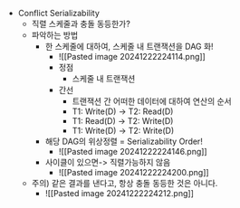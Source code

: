 - Conflict Serializability
    - 직렬 스케줄과 충돌 동등한가?
    - 파악하는 방법
        - 한 스케줄에 대하여, 스케줄 내 트랜잭션을 DAG 화!
	        - ![[Pasted image 20241222224114.png]]
            - 정점
                - 스케줄 내 트랜잭션
            - 간선
                - 트랜잭션 간 어떠한 데이터에 대하여 연산의 순서
                - T1: Write(D) -> T2: Read(D)
                - T1: Read(D) -> T2: Write(D)
                - T1: Write(D) -> T2: Write(D)
        - 해당 DAG의 위상정렬 = Serializability Order!
	        - ![[Pasted image 20241222224146.png]]
        - 사이클이 있으면-> 직렬가능하지 않음
	        - ![[Pasted image 20241222224200.png]]
    - 주의) 같은 결과를 낸다고, 항상 충돌 동등한 것은 아니다.
	    - ![[Pasted image 20241222224212.png]]